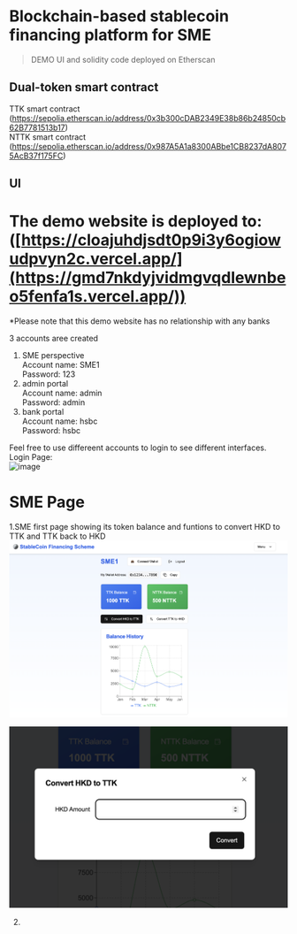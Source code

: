 # Blockchain-based stablecoin financing platform for SME
> DEMO UI and solidity code deployed on Etherscan

## Dual-token smart contract
TTK smart contract <br/>
(https://sepolia.etherscan.io/address/0x3b300cDAB2349E38b86b24850cb62B7781513b17) <br/>
NTTK smart contract <br/>
(https://sepolia.etherscan.io/address/0x987A5A1a8300ABbe1CB8237dA8075AcB37f175FC) <br/>

## UI
# The demo website is deployed to: ([https://cloajuhdjsdt0p9i3y6ogiowudpvyn2c.vercel.app/](https://gmd7nkdyjvidmgvqdlewnbeo5fenfa1s.vercel.app/))
*Please note that this demo website has no relationship with any banks

3 accounts aree created<br/>
1. SME perspective<br/>
   Account name: SME1<br/>
   Password: 123<br/>
3. admin portal<br/>
   Account name: admin<br/>
   Password: admin<br/>
4. bank portal<br/>
   Account name: hsbc<br/>
   Password: hsbc<br/>

Feel free to use differeent accounts to login to see different interfaces.<br/>
Login Page:<br/>
![image](https://github.com/TongWaiLamWilliam/SMEBloackchainApp/blob/main/images/001.png)

# SME Page
1.SME first page showing its token balance and funtions to convert HKD to TTK and TTK back to HKD
![image](https://github.com/TongWaiLamWilliam/SMEBloackchainApp/blob/main/images/002.png)


![image](https://github.com/TongWaiLamWilliam/SMEBloackchainApp/blob/main/images/003.png)

2. 


























